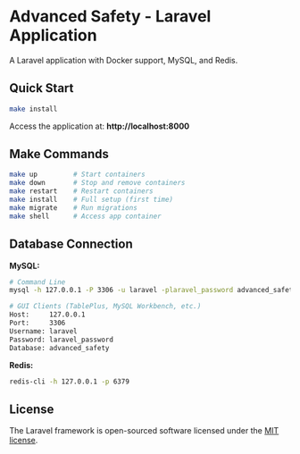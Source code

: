 # Advanced Safety - Laravel Application

A Laravel application with Docker support, MySQL, and Redis.

## Quick Start

```bash
make install
```

Access the application at: **http://localhost:8000**

## Make Commands

```bash
make up         # Start containers
make down       # Stop and remove containers
make restart    # Restart containers
make install    # Full setup (first time)
make migrate    # Run migrations
make shell      # Access app container
```

## Database Connection

**MySQL:**
```bash
# Command Line
mysql -h 127.0.0.1 -P 3306 -u laravel -plaravel_password advanced_safety

# GUI Clients (TablePlus, MySQL Workbench, etc.)
Host:     127.0.0.1
Port:     3306
Username: laravel
Password: laravel_password
Database: advanced_safety
```

**Redis:**
```bash
redis-cli -h 127.0.0.1 -p 6379
```

## License

The Laravel framework is open-sourced software licensed under the [MIT license](https://opensource.org/licenses/MIT).
